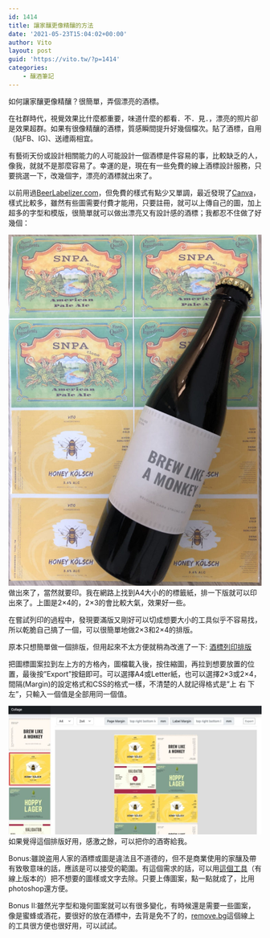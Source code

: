 ```yaml
---
id: 1414
title: 讓家釀更像精釀的方法
date: '2021-05-23T15:04:02+00:00'
author: Vito
layout: post
guid: 'https://vito.tw/?p=1414'
categories:
    - 釀酒筆記
---
```


如何讓家釀更像精釀？很簡單，弄個漂亮的酒標。

在社群時代，視覺效果比什麼都重要，味道什麼的都看．不．見．，漂亮的照片卻是效果超群。如果有很像精釀的酒標，質感瞬間提升好幾個檔次。貼了酒標，自用（貼FB、IG)、送禮兩相宜。

有藝術天份或設計相關能力的人可能設計一個酒標是件容易的事，比較缺乏的人，像我，就就不是那麼容易了。幸運的是，現在有一些免費的線上酒標設計服務，只要挑選一下，改幾個字，漂亮的酒標就出來了。

以前用過[BeerLabelizer.com](http://://www.beerlabelizer.com)，但免費的樣式有點少又單調，最近發現了[Canva](https://www.canva.com/create/labels/beer/)，樣式比較多，雖然有些圖需要付費才能用，只要註冊，就可以上傳自己的圖，加上超多的字型和模版，很簡單就可以做出漂亮又有設計感的酒標；我都忍不住做了好幾個：

 ![](/wp-content/uploads/2021/05/image.jpeg)
 做出來了，當然就要印。我在網路上找到A4大小的的標籤紙，排一下版就可以印出來了。上圖是2×4的，2×3的會比較大氣，效果好一些。

在嘗試列印的過程中，發現要滿版又剛好可以切成想要大小的工具似乎不容易找，所以乾脆自己搞了一個，可以很簡單地做2×3和2×4的排版。

原本只想簡單做一個排版，但用起來不太方便就稍為改進了一下: [酒標列印排版](/brewutils/collage/index.htm)

把圖標圖案拉到左上方的方格內，圖檔載入後，按住縮圖，再拉到想要放置的位置，最後按”Export”按鈕即可。可以選擇A4或Letter紙，也可以選擇2×3或2×4，間隔(Margin)的設定格式和CSS的格式一樣，不清楚的人就記得格式是”上 右 下 左”，只輸入一個值是全部用同一個值。

 ![](/wp-content/uploads/2021/06/collgev21-1024x519.jpg)
 如果覺得這個排版好用，感激之餘，可以把你的酒寄給我。

Bonus:雖說盗用人家的酒標或圖是違法且不道德的，但不是商業使用的家釀及帶有致敬意味的話，應該是可以接受的範圍。有這個需求的話，可以用[這個工具](https://theinpaint.com)（有線上版本的）把不想要的圖樣或文字去除。只要上傳圖案，點一點就成了，比用photoshop還方便。

Bonus II:雖然光字型和幾何圖案就可以有很多變化，有時候還是需要一些圖案，像是蜜蜂或酒花，要很好的放在酒標中，去背是免不了的，[remove.bg](https://www.remove.bg/)這個線上的工具很方便也很好用，可以試試。